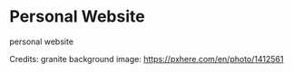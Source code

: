 # Personal Website
personal website

Credits:
granite background image: https://pxhere.com/en/photo/1412561
